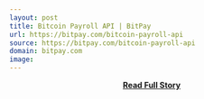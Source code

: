 ```yaml
---
layout: post
title: Bitcoin Payroll API | BitPay
url: https://bitpay.com/bitcoin-payroll-api
source: https://bitpay.com/bitcoin-payroll-api
domain: bitpay.com
image: 
---
```


<p></p>
<center><p><a href="https://bitpay.com/bitcoin-payroll-api" style='padding:25px; font-sze:18px; font-weight: bold;'>Read Full Story</a></p></center>
